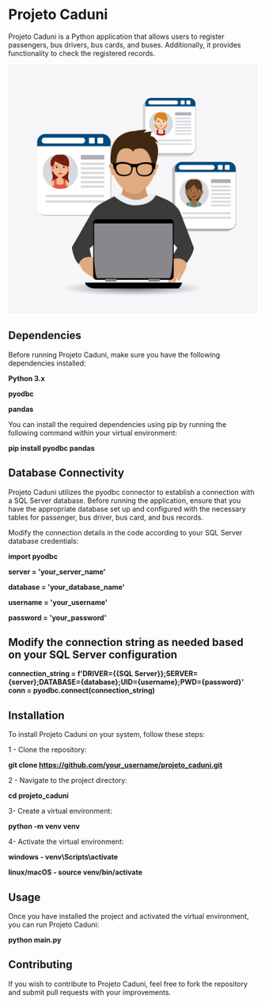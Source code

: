 # Projeto Caduni



Projeto Caduni is a Python application that allows users to register passengers, bus drivers, bus cards, and buses. Additionally, it provides functionality to check the registered records.


![cover](/cover1.jpg)
## Dependencies

Before running Projeto Caduni, make sure you have the following dependencies installed:



**Python 3.x**


**pyodbc**


**pandas**


You can install the required dependencies using pip by running the following command within your virtual environment:


**pip install pyodbc pandas**

## Database Connectivity

Projeto Caduni utilizes the pyodbc connector to establish a connection with a SQL Server database. Before running the application, ensure that you have the appropriate database set up and configured with the necessary tables for passenger, bus driver, bus card, and bus records.

Modify the connection details in the code according to your SQL Server database credentials:

**import pyodbc**

**server = 'your_server_name'**


**database = 'your_database_name'**


**username = 'your_username'**


**password = 'your_password'**

## Modify the connection string as needed based on your SQL Server configuration

**connection_string = f'DRIVER={{SQL Server}};SERVER={server};DATABASE={database};UID={username};PWD={password}'**
**conn = pyodbc.connect(connection_string)**

## Installation

To install Projeto Caduni on your system, follow these steps:

1 - Clone the repository:


**git clone https://github.com/your_username/projeto_caduni.git**

2 - Navigate to the project directory:


**cd projeto_caduni**

3- Create a virtual environment:


**python -m venv venv**

4- Activate the virtual environment:


**windows - venv\Scripts\activate**


**linux/macOS - source venv/bin/activate**

## Usage
Once you have installed the project and activated the virtual environment, you can run Projeto Caduni:


**python main.py**

## Contributing
If you wish to contribute to Projeto Caduni, feel free to fork the repository and submit pull requests with your improvements.




